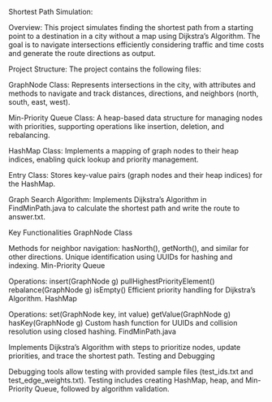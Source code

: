 Shortest Path Simulation:

Overview:
This project simulates finding the shortest path from a starting point to a destination in a city without a map using Dijkstra’s Algorithm. The goal is to navigate intersections efficiently considering traffic and time costs and generate the route directions as output.

Project Structure: The project contains the following files:

GraphNode Class: Represents intersections in the city, with attributes and methods to navigate and track distances, directions, and neighbors (north, south, east, west).

Min-Priority Queue Class: A heap-based data structure for managing nodes with priorities, supporting operations like insertion, deletion, and rebalancing.

HashMap Class: Implements a mapping of graph nodes to their heap indices, enabling quick lookup and priority management.

Entry Class: Stores key-value pairs (graph nodes and their heap indices) for the HashMap.

Graph Search Algorithm: Implements Dijkstra’s Algorithm in FindMinPath.java to calculate the shortest path and write the route to answer.txt.

Key Functionalities
GraphNode Class

Methods for neighbor navigation: hasNorth(), getNorth(), and similar for other directions.
Unique identification using UUIDs for hashing and indexing.
Min-Priority Queue

Operations:
insert(GraphNode g)
pullHighestPriorityElement()
rebalance(GraphNode g)
isEmpty()
Efficient priority handling for Dijkstra’s Algorithm.
HashMap

Operations:
set(GraphNode key, int value)
getValue(GraphNode g)
hasKey(GraphNode g)
Custom hash function for UUIDs and collision resolution using closed hashing.
FindMinPath.java

Implements Dijkstra’s Algorithm with steps to prioritize nodes, update priorities, and trace the shortest path.
Testing and Debugging

Debugging tools allow testing with provided sample files (test_ids.txt and test_edge_weights.txt).
Testing includes creating HashMap, heap, and Min-Priority Queue, followed by algorithm validation.
